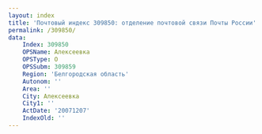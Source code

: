 ```yaml
---
layout: index
title: 'Почтовый индекс 309850: отделение почтовой связи Почты России'
permalink: /309850/
data:
    Index: 309850
    OPSName: Алексеевка
    OPSType: О
    OPSSubm: 309859
    Region: 'Белгородская область'
    Autonom: ''
    Area: ''
    City: Алексеевка
    City1: ''
    ActDate: '20071207'
    IndexOld: ''
---
```


